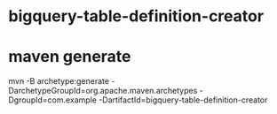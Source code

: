 # bigquery-table-definition-creator

# maven generate
mvn -B archetype:generate -DarchetypeGroupId=org.apache.maven.archetypes -DgroupId=com.example -DartifactId=bigquery-table-definition-creator

